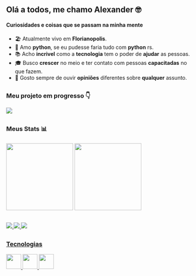 ## Olá a todos, me chamo **Alexander** 🤓

#### Curiosidades e coisas que se passam na minha mente
* 🏖 Atualmente vivo em **Florianopolis**.
* 🐍 Amo **python**, se eu pudesse faria tudo com **python** rs.
* 📚 Acho **incrivel** como a **tecnologia** tem o poder de **ajudar** as pessoas.
* 🎓 Busco **crescer** no meio e ter contato com pessoas **capacitadas** no que fazem.
* 🤔 Gosto sempre de ouvir **opiniões** diferentes sobre **qualquer** assunto.

##

<div>
  <h3>Meu projeto em progresso 👇 </h3>
  <a href="https://github.com/alexandermarquesm/appconvert" target="_blank"><img src="https://github-readme-stats.vercel.app/api/pin/?username=alexandermarquesm&repo=appconvert&show_owner=true&theme=dracula&border_radius=10"></a>
</div>

##

<div>
  <h3>Meus Stats 📊<h3>
  <img height="180em" src="https://github-readme-stats.vercel.app/api?username=alexandermarquesm&show_icons=true&theme=dracula&border_radius=10">
  <img height="180em" src="https://github-readme-stats.vercel.app/api/top-langs/?username=alexandermarquesm&layout=compact&theme=dracula&border_radius=10">
</div>

##

<div>
  <a href="https://github.com/alexandermarquesm" target="_blank"><img src="https://img.shields.io/badge/-Instagram-%23E4405F?style=for-the-badge&logo=instagram&logoColor=white">
  <a href="https://github.com/alexandermarquesm" target="_blank"><img src="https://img.shields.io/badge/-Gmail-%23333?style=for-the-badge&logo=gmail&logoColor=white">
  <a href="https://github.com/alexandermarquesm" target="_blank"><img src="https://img.shields.io/badge/-LinkedIn-%230077B5?style=for-the-badge&logo=linkedin&logoColor=white">
</div>

    
##
    
<div style="display: inline_block">
  <h3>Tecnologias</h3>
  <a href="https://www.python.org/" target="_blank"><img src="https://cdn.jsdelivr.net/gh/devicons/devicon/icons/python/python-original.svg" width="40px" height="40px"/>
  <a href="https://html.spec.whatwg.org/multipage/"><img src="https://cdn.jsdelivr.net/gh/devicons/devicon/icons/html5/html5-original.svg" width="40px" height="40px"/>
  <a href="https://www.w3.org/TR/css3-roadmap/"><img src="https://cdn.jsdelivr.net/gh/devicons/devicon/icons/css3/css3-original.svg" width="40px" height="40px"/>
</div>
